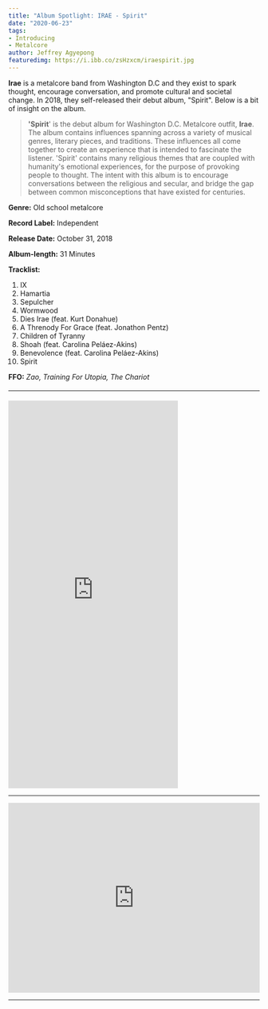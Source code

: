 ```yaml
---
title: "Album Spotlight: IRAE - Spirit"
date: "2020-06-23"
tags:
- Introducing
- Metalcore
author: Jeffrey Agyepong
featuredimg: https://i.ibb.co/zsHzxcm/iraespirit.jpg
---
```


**Irae** is a metalcore band from Washington D.C and they exist to spark thought, encourage conversation, and promote cultural and societal change. In 2018, they self-released their debut album, "Spirit". Below is a bit of insight on the album.

> **'Spirit**' is the debut album for Washington D.C. Metalcore outfit, **Irae**. The album contains influences spanning across a variety of musical genres, literary pieces, and traditions. These influences all come together to create an experience that is intended to fascinate the listener. 'Spirit' contains many religious themes that are coupled with humanity's emotional experiences, for the purpose of provoking people to thought. The intent with this album is to encourage conversations between the religious and secular, and bridge the gap between common misconceptions that have existed for centuries.

**Genre:** Old school metalcore

**Record Label:** Independent

**Release Date:** October 31, 2018

**Album-length:** 31 Minutes

**Tracklist:** 
1. IX 
2. Hamartia 
3. Sepulcher 
4. Wormwood 
5. Dies Irae (feat. Kurt Donahue)
6. A Threnody For Grace (feat. Jonathon Pentz)
7. Children of Tyranny 
8. Shoah (feat. Carolina Peláez-Akins) 
9. Benevolence (feat. Carolina Peláez-Akins) 
10. Spirit

**FFO:** _Zao, Training For Utopia, The Chariot_

#### <hr>

<iframe style="border: 0; width: 340px; height: 776px;" src="https://bandcamp.com/EmbeddedPlayer/album=1370418771/size=large/bgcol=ffffff/linkcol=0687f5/transparent=true/" seamless><a href="https://iraehc.bandcamp.com/album/spirit">SPIRIT by Irae</a></iframe>

<hr>

<iframe src="https://open.spotify.com/embed/album/2Jd33JwYI6aEF8o1JYIWNa" style="border: 0; width: 100%; height: 380px;" allowfullscreen allow="encrypted-media"></iframe>


<hr>


